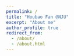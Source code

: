 ```yaml
---
permalink: /
title: "Houbao Fan @NJU"
excerpt: "About me"
author_profile: true
redirect_from: 
  - /about/
  - /about.html
---
```

